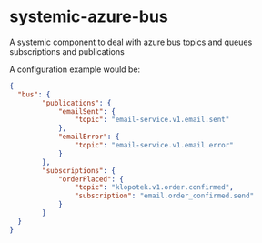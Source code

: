 # systemic-azure-bus
A systemic component to deal with azure bus topics and queues subscriptions and publications

A configuration example would be:

```json
{
  "bus": {
		"publications": {
			"emailSent": {
				"topic": "email-service.v1.email.sent"
			},
			"emailError": {
				"topic": "email-service.v1.email.error"
			}
		},
		"subscriptions": {
			"orderPlaced": {
				"topic": "klopotek.v1.order.confirmed",
				"subscription": "email.order_confirmed.send"
			}
		}
  }
}
```